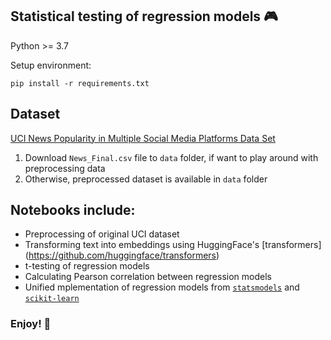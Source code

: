 ## Statistical testing of regression models 🎮

Python >= 3.7

Setup environment:

`pip install -r requirements.txt`


## Dataset

[UCI 
News Popularity in Multiple Social Media Platforms Data Set](https://archive.ics.uci.edu/ml/datasets/News+Popularity+in+Multiple+Social+Media+Platforms#)

1. Download `News_Final.csv` file to `data` folder, if want to play around with preprocessing data
2. Otherwise, preprocessed dataset is available in `data` folder


## Notebooks include:
- Preprocessing of original UCI dataset
- Transforming text into embeddings using HuggingFace's [transformers] (https://github.com/huggingface/transformers)
- t-testing of regression models
- Calculating Pearson correlation between regression models
- Unified mplementation of regression models from [`statsmodels`](https://www.statsmodels.org/stable/index.html) and [`scikit-learn`](https://scikit-learn.org/stable/)

### Enjoy! 👋
